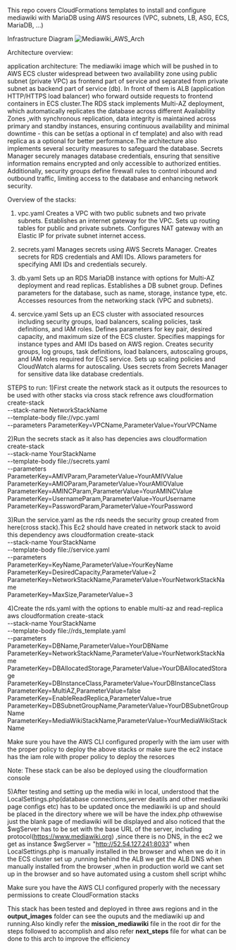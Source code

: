 This repo covers CloudFormations templates to install and configure mediawiki with MariaDB using AWS resources (VPC, subnets, LB, ASG, ECS, MariaDB, ...)

Infrastructure Diagram
![Mediawiki_AWS_Arch](https://github.com/Sanjayvr310/Mediawiki/assets/59363379/90333644-b4e9-4b90-9157-c8fe8e072cfb)

Architecture overview:

application architecture:
The mediawiki image which will be pushed in to AWS ECS cluster widespread between two availability zone using public subnet (private VPC) as frontend part of service and separated from private subnet as backend part of service (db). In front of them is ALB (application HTTP/HTTPS load balancer) who forward outside requests to frontend containers in ECS cluster.The RDS stack implements Multi-AZ deployment, which automatically replicates the database across different Availability Zones ,with synchronous replication, data integrity is maintained across primary and standby instances, ensuring continuous availability and minimal downtime - this can be set(as a optional in cf template) and also with read replica as a optional for better performance.The architecture also implements several security measures to safeguard the database. Secrets Manager securely manages database credentials, ensuring that sensitive information remains encrypted and only accessible to authorized entities. Additionally, security groups define firewall rules to control inbound and outbound traffic, limiting access to the database and enhancing network security.

Overview of the stacks:
1) vpc.yaml
Creates a VPC with two public subnets and two private subnets.
Establishes an internet gateway for the VPC.
Sets up routing tables for public and private subnets.
Configures NAT gateway with an Elastic IP for private subnet internet access.

2) secrets.yaml
Manages secrets using AWS Secrets Manager.
Creates secrets for RDS credentials and AMI IDs.
Allows parameters for specifying AMI IDs and credentials securely.

3) db.yaml
Sets up an RDS MariaDB instance with options for Multi-AZ deployment and read replicas.
Establishes a DB subnet group.
Defines parameters for the database, such as name, storage, instance type, etc.
Accesses resources from the networking stack (VPC and subnets).

4) sercvice.yaml
Sets up an ECS cluster with associated resources including security groups, load balancers, scaling policies, task definitions, and IAM roles.
Defines parameters for key pair, desired capacity, and maximum size of the ECS cluster.
Specifies mappings for instance types and AMI IDs based on AWS region.
Creates security groups, log groups, task definitions, load balancers, autoscaling groups, and IAM roles required for ECS service.
Sets up scaling policies and CloudWatch alarms for autoscaling.
Uses secrets from Secrets Manager for sensitive data like database credentials.


STEPS to run:
1)First create the network stack as it outputs the resources to be used with other stacks via cross stack refrence 
aws cloudformation create-stack \
    --stack-name NetworkStackName \
    --template-body file://vpc.yaml \
    --parameters ParameterKey=VPCName,ParameterValue=YourVPCName

2)Run the secrets stack as it also has depencies
aws cloudformation create-stack \
    --stack-name YourStackName \
    --template-body file://secrets.yaml \
    --parameters \
        ParameterKey=AMIVParam,ParameterValue=YourAMIVValue \
        ParameterKey=AMIOParam,ParameterValue=YourAMIOValue \
        ParameterKey=AMINCParam,ParameterValue=YourAMINCValue \
        ParameterKey=UsernameParam,ParameterValue=YourUsername \
        ParameterKey=PasswordParam,ParameterValue=YourPassword

3)Run the service.yaml as the rds needs the security group created from here(cross stack).This Ec2 should have created in network stack to avoid this dependency 
aws cloudformation create-stack \
    --stack-name YourStackName \
    --template-body file://service.yaml \
    --parameters \
        ParameterKey=KeyName,ParameterValue=YourKeyName \
        ParameterKey=DesiredCapacity,ParameterValue=2 \
        ParameterKey=NetworkStackName,ParameterValue=YourNetworkStackName \
        ParameterKey=MaxSize,ParameterValue=3

4)Create the rds.yaml with the options to enable multi-az and read-replica 
aws cloudformation create-stack \
    --stack-name YourStackName \
    --template-body file://rds_template.yaml \
    --parameters \
        ParameterKey=DBName,ParameterValue=YourDBName \
        ParameterKey=NetworkStackName,ParameterValue=YourNetworkStackName \
        ParameterKey=DBAllocatedStorage,ParameterValue=YourDBAllocatedStorage \
        ParameterKey=DBInstanceClass,ParameterValue=YourDBInstanceClass \
        ParameterKey=MultiAZ,ParameterValue=false \
        ParameterKey=EnableReadReplica,ParameterValue=true \
        ParameterKey=DBSubnetGroupName,ParameterValue=YourDBSubnetGroupName \
        ParameterKey=MediaWikiStackName,ParameterValue=YourMediaWikiStackName

Make sure you have the AWS CLI configured properly with the iam user with the proper policy to deploy the above stacks or make sure the ec2 instace has the iam role with proper policy to deploy the resorces 

Note: These stack can be also be deployed using the cloudformation console 

5)After testing and setting up the media wiki in local, understood that the LocalSettings.php(database connections,server deatils and other mediawiki page configs etc) has to be updated once the mediawiki is up and should be placed in the directory where we will be have the index.php othwewise just the blank page of mediawiki will be displayed and also noticed that the $wgServer has to be set with the base URL of the server, including protocol(https://www.mediawiki.org) ,since there is no DNS, in the ec2 we get as instance $wgServer = "http://52.54.127.241:8033" when LocalSettings.php is manually installed in the browser and when we do it in the ECS cluster set up ,running behind the ALB we get the ALB DNS when manually installed from the browser ,when in production world we cant set up in the browser and so have automated using a custom shell script whihc


Make sure you have the AWS CLI configured properly with the necessary permissions to create CloudFormation stacks






This stack has been tested and deployed in three aws regions and in the **output_images** folder can see the ouputs and the mediawiki up and running.Also kindly refer the **mission_mediawiki** file in the root dir for the steps followed to accomplish and also refer **next_steps**
file for what can be done to this arch to improve the efficiency 




